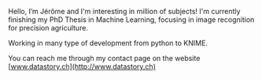 Hello, I’m Jérôme and I'm interesting in million of subjects!
I'm currently finishing my PhD Thesis in Machine Learning, focusing in image recognition for precision agriculture.

Working in many type of development from python to KNIME.

You can reach me through my contact page on the website [www.datastory.ch](http://www.datastory.ch)



<!---
trebouxj/trebouxj is a ✨ special ✨ repository because its `README.md` (this file) appears on your GitHub profile.
You can click the Preview link to take a look at your changes.
--->
